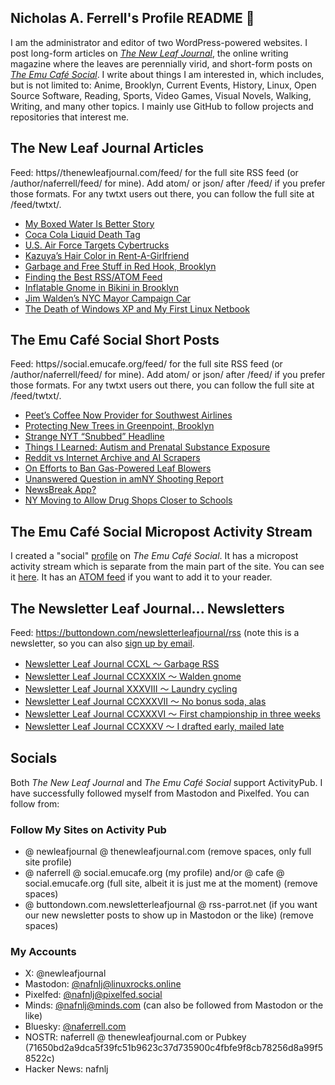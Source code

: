 ## Nicholas A. Ferrell's Profile README 👋

I am the administrator and editor of two WordPress-powered websites. I post long-form articles on [*The New Leaf Journal*](https://thenewleafjournal.com/), the online writing magazine where the leaves are perennially virid, and short-form posts on [*The Emu Café Social*](https://social.emucafe.org/). I write about things I am interested in, which includes, but is not limited to: Anime, Brooklyn, Current Events, History, Linux, Open Source Software, Reading, Sports, Video Games, Visual Novels, Walking, Writing, and many other topics. I mainly use GitHub to follow projects and repositories that interest me.

## The New Leaf Journal Articles

Feed: https//thenewleafjournal.com/feed/ for the full site RSS feed (or /author/naferrell/feed/ for mine). Add atom/ or json/ after /feed/ if you prefer those formats. For any twtxt users out there, you can follow the full site at /feed/twtxt/.

<!-- BLOG-POST-LIST:START -->
- [My Boxed Water Is Better Story](https://thenewleafjournal.com/my-boxed-water-is-better-story/)
- [Coca Cola Liquid Death Tag](https://thenewleafjournal.com/coca-cola-liquid-death-tag/)
- [U.S. Air Force Targets Cybertrucks](https://thenewleafjournal.com/u-s-air-force-targets-cybertrucks/)
- [Kazuya’s Hair Color in Rent-A-Girlfriend](https://thenewleafjournal.com/kazuyas-hair-color-in-rent-a-girlfriend/)
- [Garbage and Free Stuff in Red Hook, Brooklyn](https://thenewleafjournal.com/garbage-and-free-stuff-in-red-hook-brooklyn/)
- [Finding the Best RSS/ATOM Feed](https://thenewleafjournal.com/finding-the-best-rss-atom-feed/)
- [Inflatable Gnome in Bikini in Brooklyn](https://thenewleafjournal.com/inflatable-gnome-in-bikini-in-brooklyn/)
- [Jim Walden’s NYC Mayor Campaign Car](https://thenewleafjournal.com/jim-waldens-nyc-mayor-campaign-car/)
- [The Death of Windows XP and My First Linux Netbook](https://thenewleafjournal.com/the-death-of-windows-xp-and-my-first-linux-netbook/)
<!-- BLOG-POST-LIST:END -->

## The Emu Café Social Short Posts

Feed: https//social.emucafe.org/feed/ for the full site RSS feed (or /author/naferrell/feed/ for mine). Add atom/ or json/ after /feed/ if you prefer those formats. For any twtxt users out there, you can follow the full site at /feed/twtxt/.

<!-- ECS-POST-LIST:START -->
- [Peet’s Coffee Now Provider for Southwest Airlines](https://social.emucafe.org/naferrell/peets-coffee-sw-airlines-07-14-25/)
- [Protecting New Trees in Greenpoint, Brooklyn](https://social.emucafe.org/naferrell/protecting-new-trees-in-greenpoint-brooklyn/)
- [Strange NYT “Snubbed” Headline](https://social.emucafe.org/naferrell/strange-nyt-snubbed-headline/)
- [Things I Learned: Autism and Prenatal Substance Exposure](https://social.emucafe.org/naferrell/pse-and-autism-diagnoses-07-12-25/)
- [Reddit vs Internet Archive and AI Scrapers](https://social.emucafe.org/naferrell/reddit-vs-ia-vs-ai-07-11-25/)
- [On Efforts to Ban Gas-Powered Leaf Blowers](https://social.emucafe.org/naferrell/banning-gas-powered-leaf-blowers-07-11-25/)
- [Unanswered Question in amNY Shooting Report](https://social.emucafe.org/naferrell/amny-shooting-report-questions-07-11-25/)
- [NewsBreak App?](https://social.emucafe.org/naferrell/newsbreak-app-07-31-25/)
- [NY Moving to Allow Drug Shops Closer to Schools](https://social.emucafe.org/naferrell/ny-ocm-convenient-error-07-29-25/)
<!-- ECS-POST-LIST:END -->

## The Emu Café Social Micropost Activity Stream

I created a "social" [profile](https://social.emucafe.org/patrons/naferrell/profile/) on *The Emu Café Social*. It has a micropost activity stream which is separate from the main part of the site. You can see it [here](https://social.emucafe.org/patrons/naferrell/). It has an [ATOM feed](https://social.emucafe.org/patrons/naferrell/activity/feed/atom/) if you want to add it to your reader.

## The Newsletter Leaf Journal... Newsletters

Feed: https://buttondown.com/newsletterleafjournal/rss (note this is a newsletter, so you can also [sign up by email](https://buttondown.com/newsletterleafjournal#subscribe-form).

<!-- NLLJ-POST-LIST:START -->
- [Newsletter Leaf Journal CCXL 〜 Garbage RSS](https://buttondown.com/newsletterleafjournal/archive/240/)
- [Newsletter Leaf Journal CCXXXIX 〜 Walden gnome](https://buttondown.com/newsletterleafjournal/archive/239/)
- [Newsletter Leaf Journal XXXVIII 〜 Laundry cycling](https://buttondown.com/newsletterleafjournal/archive/238/)
- [Newsletter Leaf Journal CCXXXVII 〜 No bonus soda, alas](https://buttondown.com/newsletterleafjournal/archive/237/)
- [Newsletter Leaf Journal CCXXXVI 〜 First championship in three weeks](https://buttondown.com/newsletterleafjournal/archive/236/)
- [Newsletter Leaf Journal CCXXXV 〜 I drafted early, mailed late](https://buttondown.com/newsletterleafjournal/archive/235/)
<!-- NLLJ-POST-LIST:END -->

## Socials

Both *The New Leaf Journal* and *The Emu Café Social* support ActivityPub. I have successfully followed myself from Mastodon and Pixelfed. You can follow from:

### Follow My Sites on Activity Pub

* @ newleafjournal @ thenewleafjournal.com (remove spaces, only full site profile)
* @ naferrell @ social.emucafe.org (my profile) and/or @ cafe @ social.emucafe.org (full site, albeit it is just me at the moment) (remove spaces)
* @ buttondown.com.newsletterleafjournal @ rss-parrot.net (if you want our new newsletter posts to show up in Mastodon or the like) (remove spaces)

### My Accounts

* X: @newleafjournal
* Mastodon: [@nafnlj@linuxrocks.online](https://linuxrocks.online/@nafnlj)
* Pixelfed: [@nafnlj@pixelfed.social](https://pixelfed.social/nafnlj)
* Minds: [@nafnlj@minds.com](https://www.minds.com/nafnlj/) (can also be followed from Mastodon or the like)
* Bluesky: [@naferrell.com](https://bsky.app/profile/naferrell.com)
* NOSTR: naferrell @ thenewleafjournal.com or Pubkey (71650bd2a9dca5f39fc51b9623c37d735900c4fbfe9f8cb78256d8a99f58522c)
* Hacker News: nafnlj 



<!--
**nafnlj/nafnlj** is a ✨ _special_ ✨ repository because its `README.md` (this file) appears on your GitHub profile.

Here are some ideas to get you started:

- 🔭 I’m currently working on ...
- 🌱 I’m currently learning ...
- 👯 I’m looking to collaborate on ...
- 🤔 I’m looking for help with ...
- 💬 Ask me about ...
- 📫 How to reach me: ...
- 😄 Pronouns: ...
- ⚡ Fun fact: ...
-->
